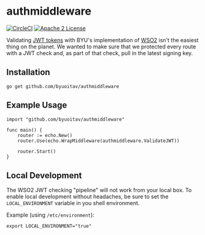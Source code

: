 # authmiddleware
[![CircleCI](https://img.shields.io/circleci/project/byuoitav/authmiddleware.svg)](https://circleci.com/gh/byuoitav/authmiddleware) [![Apache 2 License](https://img.shields.io/hexpm/l/plug.svg)](https://raw.githubusercontent.com/byuoitav/authmiddleware/master/LICENSE)

Validating [JWT tokens](https://jwt.io/) with BYU's implementation of [WSO2](http://wso2.com/products/api-manager/) isn't the easiest thing on the planet. We wanted to make sure that we protected every route with a JWT check and, as part of that check, pull in the latest signing key.

## Installation
```
go get github.com/byuoitav/authmiddleware
```

## Example Usage
```
import "github.com/byuoitav/authmiddleware"
```
```
func main() {
	router := echo.New()
	router.Use(echo.WrapMiddleware(authmiddleware.ValidateJWT))

	router.Start()
}
```

## Local Development
The WSO2 JWT checking "pipeline" will not work from your local box. To enable local development without headaches, be sure to set the `LOCAL_ENVIRONMENT` variable in you shell environment.

Example (using `/etc/environment`):
```
export LOCAL_ENVIRONMENT="true"
```
